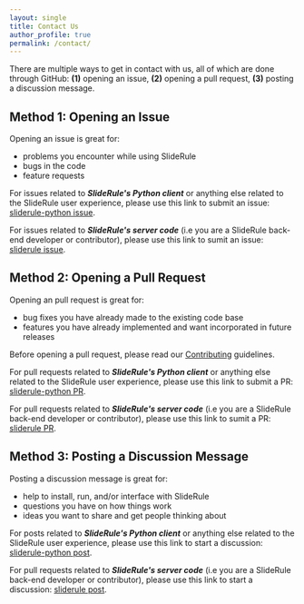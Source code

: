 ```yaml
---
layout: single
title: Contact Us
author_profile: true
permalink: /contact/
---
```


There are multiple ways to get in contact with us, all of which are done through GitHub: **(1)** opening an issue, **(2)** opening a pull request, **(3)** posting a discussion message.


## Method 1: Opening an Issue

Opening an issue is great for:
* problems you encounter while using SlideRule
* bugs in the code
* feature requests

For issues related to ***SlideRule's Python client*** or anything else related to the SlideRule user experience, please use this link to submit an issue: [sliderule-python issue](https://github.com/ICESat2-SlideRule/sliderule-python/issues).

For issues related to ***SlideRule's server code*** (i.e you are a SlideRule back-end developer or contributor), please use this link to sumit an issue: [sliderule issue](https://github.com/ICESat2-SlideRule/sliderule/issues).


## Method 2: Opening a Pull Request

Opening an pull request is great for:
* bug fixes you have already made to the existing code base
* features you have already implemented and want incorporated in future releases

Before opening a pull request, please read our [Contributing](/rtd/user_guide/Contributing.html) guidelines.

For pull requests related to ***SlideRule's Python client*** or anything else related to the SlideRule user experience, please use this link to submit a PR: [sliderule-python PR](https://github.com/ICESat2-SlideRule/sliderule-python/pulls).

For pull requests related to ***SlideRule's server code*** (i.e you are a SlideRule back-end developer or contributor), please use this link to sumit a PR: [sliderule PR](https://github.com/ICESat2-SlideRule/sliderule/pulls).


## Method 3: Posting a Discussion Message

Posting a discussion message is great for:
* help to install, run, and/or interface with SlideRule
* questions you have on how things work
* ideas you want to share and get people thinking about

For posts related to ***SlideRule's Python client*** or anything else related to the SlideRule user experience, please use this link to start a discussion: [sliderule-python post](https://github.com/ICESat2-SlideRule/sliderule-python/discussions).

For pull requests related to ***SlideRule's server code*** (i.e you are a SlideRule back-end developer or contributor), please use this link to start a discussion: [sliderule post](https://github.com/ICESat2-SlideRule/sliderule/discussions).
